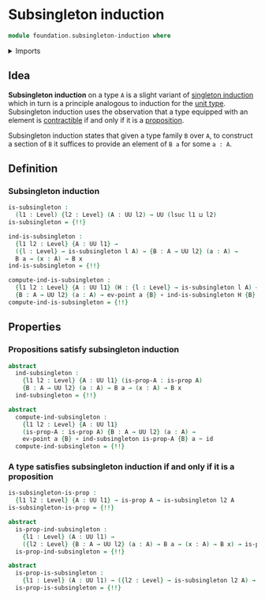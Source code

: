# Subsingleton induction

```agda
module foundation.subsingleton-induction where
```

<details><summary>Imports</summary>

```agda
open import foundation.dependent-pair-types
open import foundation.universe-levels

open import foundation-core.function-types
open import foundation-core.homotopies
open import foundation-core.propositions
open import foundation-core.sections
open import foundation-core.singleton-induction
```

</details>

## Idea

**Subsingleton induction** on a type `A` is a slight variant of
[singleton induction](foundation.singleton-induction.md) which in turn is a
principle analogous to induction for the [unit type](foundation.unit-type.md).
Subsingleton induction uses the observation that a type equipped with an element
is [contractible](foundation-core.contractible-types.md) if and only if it is a
[proposition](foundation-core.propositions.md).

Subsingleton induction states that given a type family `B` over `A`, to
construct a section of `B` it suffices to provide an element of `B a` for some
`a : A`.

## Definition

### Subsingleton induction

```agda
is-subsingleton :
  (l1 : Level) {l2 : Level} (A : UU l2) → UU (lsuc l1 ⊔ l2)
is-subsingleton = {!!}

ind-is-subsingleton :
  {l1 l2 : Level} {A : UU l1} →
  ({l : Level} → is-subsingleton l A) → {B : A → UU l2} (a : A) →
  B a → (x : A) → B x
ind-is-subsingleton = {!!}

compute-ind-is-subsingleton :
  {l1 l2 : Level} {A : UU l1} (H : {l : Level} → is-subsingleton l A) →
  {B : A → UU l2} (a : A) → ev-point a {B} ∘ ind-is-subsingleton H {B} a ~ id
compute-ind-is-subsingleton = {!!}
```

## Properties

### Propositions satisfy subsingleton induction

```agda
abstract
  ind-subsingleton :
    {l1 l2 : Level} {A : UU l1} (is-prop-A : is-prop A)
    {B : A → UU l2} (a : A) → B a → (x : A) → B x
  ind-subsingleton = {!!}

abstract
  compute-ind-subsingleton :
    {l1 l2 : Level} {A : UU l1}
    (is-prop-A : is-prop A) {B : A → UU l2} (a : A) →
    ev-point a {B} ∘ ind-subsingleton is-prop-A {B} a ~ id
  compute-ind-subsingleton = {!!}
```

### A type satisfies subsingleton induction if and only if it is a proposition

```agda
is-subsingleton-is-prop :
  {l1 l2 : Level} {A : UU l1} → is-prop A → is-subsingleton l2 A
is-subsingleton-is-prop = {!!}

abstract
  is-prop-ind-subsingleton :
    {l1 : Level} (A : UU l1) →
    ({l2 : Level} {B : A → UU l2} (a : A) → B a → (x : A) → B x) → is-prop A
  is-prop-ind-subsingleton = {!!}

abstract
  is-prop-is-subsingleton :
    {l1 : Level} (A : UU l1) → ({l2 : Level} → is-subsingleton l2 A) → is-prop A
  is-prop-is-subsingleton = {!!}
```
